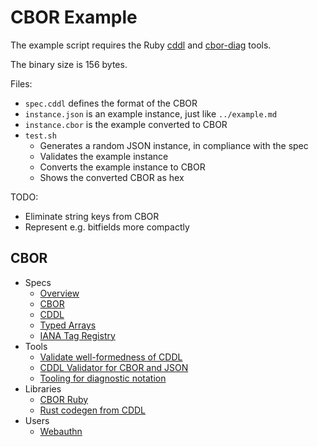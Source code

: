 # CBOR Example

The example script requires the Ruby [cddl](https://rubygems.org/gems/cddl)
and [cbor-diag](https://rubygems.org/gems/cbor-diag) tools.

The binary size is 156 bytes.

Files:

- `spec.cddl` defines the format of the CBOR
- `instance.json` is an example instance, just like `../example.md`
- `instance.cbor` is the example converted to CBOR
- `test.sh`
  - Generates a random JSON instance, in compliance with the spec
  - Validates the example instance
  - Converts the example instance to CBOR
  - Shows the converted CBOR as hex

TODO:

- Eliminate string keys from CBOR
- Represent e.g. bitfields more compactly

## CBOR
- Specs
  - [Overview](http://cbor.io/)
  - [CBOR](https://tools.ietf.org/html/rfc7049)
  - [CDDL](https://tools.ietf.org/html/rfc8610)
  - [Typed Arrays](https://cbor-wg.github.io/array-tags/draft-ietf-cbor-array-tags.html)
  - [IANA Tag Registry](https://www.iana.org/assignments/cbor-tags/cbor-tags.xhtml)
- Tools
  - [Validate well-formedness of CDDL](https://cddl.anweiss.tech/)
  - [CDDL Validator for CBOR and JSON](https://github.com/anweiss/cddl)
  - [Tooling for diagnostic notation](https://github.com/cabo/cbor-diag)
- Libraries
  - [CBOR Ruby](https://github.com/cabo/cbor-ruby)
  - [Rust codegen from CDDL](https://github.com/Emurgo/cddl-codegen)
- Users
  - [Webauthn](https://www.w3.org/TR/webauthn/)

